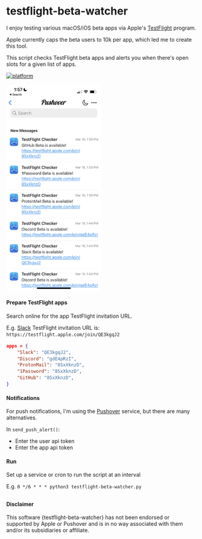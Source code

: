 # testflight-beta-watcher

I enjoy testing various macOS/iOS beta apps via Apple's [TestFlight](https://developer.apple.com/testflight/) program.

Apple currently caps the beta users to 10k per app, which led me to create this tool.

This script checks TestFlight beta apps and alerts you when there's open slots for a given list of apps.

[![platform](https://img.shields.io/badge/platform-ubuntu%20%7C%20windows-lightgrey?style=flat-square)](https://github.com/Ismoh/NoitaMP)


<img src="/notification.png" width=50%>

#### Prepare TestFlight apps
Search online for the app TestFlight invitation URL.

E.g.
[Slack](https://slack.com/beta/ios) TestFlight invitation URL is:
 `https://testflight.apple.com/join/QE3kgqJ2`

```json
apps = {
    "Slack": "QE3kgqJ2",
    "Discord": "gdE4pRzI",
    "ProtonMail": "8SxXknzD",
    "1Password": "8SxXknzD",
    "GitHub": "8SxXknzD",
}
```

#### Notifications
For push notifications, I'm using the [Pushover](https://pushover.net) service, but there are many alternatives.

In `send_push_alert()`:
* Enter the user api token
* Enter the app api token


#### Run

Set up a service or cron to run the script at an interval

E.g.
`0 */6 * * * python3 testflight-beta-watcher.py`

##
#### Disclaimer

This software {testflight-beta-watcher} has not been endorsed or supported by Apple or Pushover and is in no way associated with them and/or its subsidiaries or affiliate.
